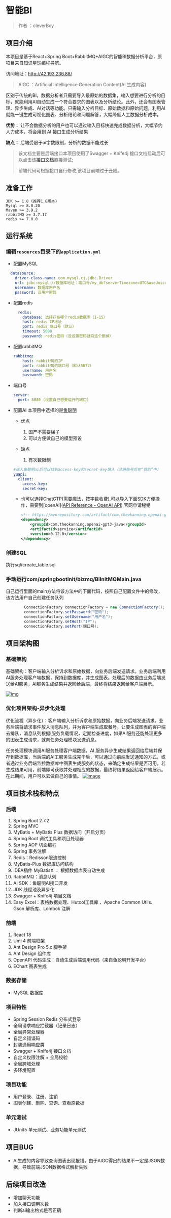 # 智能BI

> 作者 ：cleverBoy

## 项目介绍

本项目是基于React+Spring Boot+RabbitMQ+AIGC的智能BI数据分析平台，原项目来自[知识星球编程导航](https://yupi.icu/)。

访问地址：http://42.193.236.88/

> AIGC ：Artificial Intelligence Generation Content(AI 生成内容)

区别于传统的BI，数据分析者只需要导入最原始的数据集，输入想要进行分析的目标，就能利用AI自动生成一个符合要求的图表以及分析结论。此外，还会有图表管理、异步生成、AI对话等功能。只需输入分析目标、原始数据和原始问题，利用AI就能一键生成可视化图表、分析结论和问题解答，大幅降低人工数据分析成本。

**优势：** 让不会数据分析的用户也可以通过输入目标快速完成数据分析，大幅节约人力成本，将会用到 AI 接口生成分析结果

**缺点：** 后端受限于ai字数限制，分析的数据不能过长

> 该文档主要是后端接口本项目使用了Swagger + Knife4j 接口文档启动后可以点击该[接口文档](http://localhost:8080/api/doc.html)直接测试;
>
> 前端代码可根据接口自行修改,该项目前端过于丑陋。

## 准备工作

```text
JDK >= 1.8 (推荐1.8版本)
Mysql >= 8.0.20
Maven >= 3.9.2
rabbitMQ >= 3.7.17
redis >= 7.0.0
```

## 运行系统

### 编辑`resources`目录下的`application.yml`

* 配置MySQL

````yaml
  datasource:
    driver-class-name: com.mysql.cj.jdbc.Driver
    url: jdbc:mysql://数据库地址：端口号/my_db?serverTimezone=UTC&useUnicode=true&useSSL=false
    username: 数据库用户名
    password: 该用户密码
````

* 配置redis

  ````yaml
    redis:
      database: 选择存在哪个redis数据库（1-15）
      host: redis IP地址
      port: redis 端口号（默认）
      timeout: 5000
      password: redis密码（没设置密码就将这个删掉）
  ````

* 配置rabbitMQ

  ````yaml
  rabbitmq:
      host: rabbitMQ的IP
      port: rabbitMQ的端口号（默认5672）
      username: 用户名
      password: 密码
  ````

* 端口号

  ````yaml
  server:
    port: 8080 (设置自己想要运行的端口)
  ````

* 配置AI    本项目中选择的是[鱼聪明](https://www.yucongming.com/)

  * 优点
    1. 国产不需要梯子
    2. 可以方便做自己的模型预设 

  * 缺点
    1. 有次数限制

  ````yaml
  #进入鱼聪明ai后可以找到access-key和secret-key填入（注册账号后在“我的”中）
  yuapi:
    client:
      access-key: 
      secret-key: 
  ````

  * 也可以选择ChatGTP(需要魔法，按字数收费),可以导入下面SDK方便操作，需要到[openAI]([API Reference - OpenAI API](https://platform.openai.com/account/api-keys)) 官网申请秘钥

    ````xml
    <!-- https://mvnrepository.com/artifact/com.theokanning.openai-gpt3-java/service -->
    <dependency>
        <groupId>com.theokanning.openai-gpt3-java</groupId>
        <artifactId>service</artifactId>
        <version>0.12.0</version>
    </dependency>
    ````

### 创建SQL

执行sql/create_table.sql

 ### 手动运行com/springbootinit/bizmq/BiInitMQMain.java

自己运行里面的main方法将该方法中的下面代码，按照自己配置文件中的修改，该方法用户自己创建任务队列

````java
        ConnectionFactory connectionFactory = new ConnectionFactory();
        connectionFactory.setPassword("密码");
        connectionFactory.setUsername("用户名");
        connectionFactory.setHost("IP");
        connectionFactory.setPort(端口号);
````

## 项目架构图

### 基础架构

基础架构：客户端输入分析诉求和原始数据，向业务后端发送请求。业务后端利用AI服务处理客户端数据，保持到数据库，并生成图表。处理后的数据由业务后端发送给AI服务，AI服务生成结果并返回给后端，最终将结果返回给客户端展示。

[![img](https://user-images.githubusercontent.com/94662685/248857523-deff2de3-c370-4a9a-9628-723ace5ab4b3.png)](https://user-images.githubusercontent.com/94662685/248857523-deff2de3-c370-4a9a-9628-723ace5ab4b3.png)

### 优化项目架构-异步化处理

优化流程（异步化）：客户端输入分析诉求和原始数据，向业务后端发送请求。业务后端将请求事件放入消息队列，并为客户端生成取餐号，让要生成图表的客户端去排队，消息队列根据I服务负载情况，定期检查进度，如果AI服务还能处理更多的图表生成请求，就向任务处理模块发送消息。

任务处理模块调用AI服务处理客户端数据，AI 服务异步生成结果返回给后端并保存到数据库，当后端的AI工服务生成完毕后，可以通过向前端发送通知的方式，或者通过业务后端监控数据库中图表生成服务的状态，来确定生成结果是否可用。若生成结果可用，前端即可获取并处理相应的数据，最终将结果返回给客户端展示。在此期间，用户可以去做自己的事情。 [![image](https://user-images.githubusercontent.com/94662685/248858431-6dbf41e0-adfe-40cf-94da-f3db6c73b69d.png)](https://user-images.githubusercontent.com/94662685/248858431-6dbf41e0-adfe-40cf-94da-f3db6c73b69d.png)

## 项目技术栈和特点

### 后端

1. Spring Boot 2.7.2
2. Spring MVC
3. MyBatis + MyBatis Plus 数据访问（开启分页）
4. Spring Boot 调试工具和项目处理器
5. Spring AOP 切面编程
6. Spring 事务注解
7. Redis：Redisson限流控制
8. MyBatis-Plus 数据库访问结构
9. IDEA插件 MyBatisX ： 根据数据库表自动生成
10. RabbitMQ：消息队列
11. AI SDK：鱼聪明AI接口开发
12. JDK 线程池及异步化
13. Swagger + Knife4j 项目文档
14. Easy Excel：表格数据处理、Hutool工具库 、Apache Common Utils、Gson 解析库、Lombok 注解

### 前端

1. React 18
2. Umi 4 前端框架
3. Ant Design Pro 5.x 脚手架
4. Ant Design 组件库
5. OpenAPI 代码生成：自动生成后端调用代码（来自鱼聪明开发平台）
6. EChart 图表生成

### 数据存储

- MySQL 数据库

### 项目特性

- Spring Session Redis 分布式登录
- 全局请求响应拦截器（记录日志）
- 全局异常处理器
- 自定义错误码
- 封装通用响应类
- Swagger + Knife4j 接口文档
- 自定义权限注解 + 全局校验
- 全局跨域处理
- 多环境配置

### 项目功能

- 用户登录、注册、注销
- 图表创建、删除、查询、查看原数据

### 单元测试

- JUnit5 单元测试、业务功能单元测试

## 项目BUG

- AI生成的内容导致查询图表出现报错，由于AIGC得出的结果不一定是JSON数据，导致前端JSON数据格式解析失败

## 后续项目改造

- 增加聊天功能
- 加入接口调用次数
- 判断ai输出格式是否正确